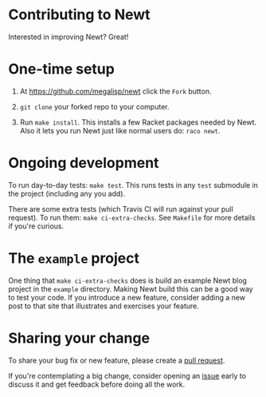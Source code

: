 # Contributing to Newt

Interested in improving Newt? Great!

# One-time setup

1. At https://github.com/megalisp/newt click the `Fork` button.

2. `git clone` your forked repo to your computer.

3. Run `make install`. This installs a few Racket packages needed by
   Newt. Also it lets you run Newt just like normal users do: `raco
   newt`.

# Ongoing development

To run day-to-day tests: `make test`. This runs tests in any `test`
submodule in the project (including any you add).

There are some extra tests (which Travis CI will run against your pull
request). To run them: `make ci-extra-checks`. See `Makefile` for
more details if you're curious.

# The `example` project

One thing that `make ci-extra-checks` does is build an example Newt
blog project in the `example` directory. Making Newt build this can be
a good way to test your code. If you introduce a new feature, consider
adding a new post to that site that illustrates and exercises your
feature.

# Sharing your change

To share your bug fix or new feature, please create a [pull request].

If you're contemplating a big change, consider opening an [issue]
early to discuss it and get feedback before doing all the work.

[pull request]: https://github.com/megalisp/newt/pulls
[issue]: https://github.com/megalisp/newt/issues
